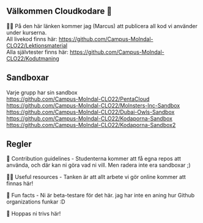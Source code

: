 ## Välkommen Cloudkodare 👋

🙋‍♀️ På den här länken kommer jag (Marcus) att publicera all kod vi använder under kurserna. 
<br>All livekod finns här: https://github.com/Campus-Molndal-CLO22/Lektionsmaterial
<br>Alla självtester finns här: https://github.com/Campus-Molndal-CLO22/Kodutmaning

## Sandboxar ##
Varje grupp har sin sandbox
<br>https://github.com/Campus-Molndal-CLO22/PentaCloud
<br>https://github.com/Campus-Molndal-CLO22/Molnsters-Inc-Sandbox
<br>https://github.com/Campus-Molndal-CLO22/Dubai-Owls-Sandbox
<br>https://github.com/Campus-Molndal-CLO22/Kodaporna-Sandbox
<br>https://github.com/Campus-Molndal-CLO22/Kodaporna-Sandbox2

## Regler ##
🌈 Contribution guidelines - Studenterna kommer att få egna repos att använda, och där kan ni göra vad ni vill. Men radera inte era sandboxar ;)

👩‍💻 Useful resources - Tanken är att allt arbete vi gör online kommer att finnas här!

🍿 Fun facts - Ni är beta-testare för det här. jag har inte en aning hur Github organizations funkar :D

🧙 Hoppas ni trivs här!
